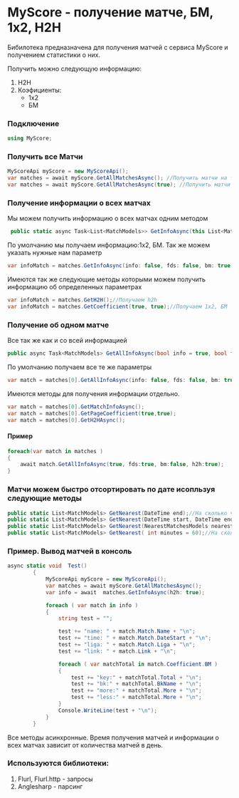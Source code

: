 # MyScore - получение матче, БМ, 1х2, H2H

Бибилотека предназначена для получения матчей с сервиса MyScore и получением статистики о них.

Получить можно следующую информацию:
1. H2H
2. Коэфициенты:
    - 1х2
    - БМ

### Подключение
```C#
using MyScore;
```

### Получить все Матчи
```C#
MyScoreApi myScore = new MyScoreApi();
var matches = await myScore.GetAllMatchesAsync(); //Получить матчи на текущий день
var matches = await myScore.GetAllMatchesAsync(true); //Получить матчи на следующий день
```

### Получение информации о всех матчах
Мы можем получить информацию о всех матчах одним методом
```C#
 public static async Task<List<MatchModels>> GetInfoAsync(this List<MatchModels> MatchesToday, bool info = true, bool fds = true, bool bm = true,bool h2h = false)
```

По умолчанию мы получаем информацию:1х2, БМ. Так же можем указать нужные нам параметр
```C#
var infoMatch = matches.GetInfoAsync(info: false, fds: false, bm: true, h2h: true);
```

Имеются так же следующие методы которыми можем получить информацию об определенных параметрах
```c#
var infoMatch = matches.GetH2H();//Получаем h2h
var infoMatch = matches.GetCoefficient(true, true);//Получаем 1x2, БМ
```

### Получение об одном матче
Все так же как и со всей информацией
```C#
public async Task<MatchModels> GetAllInfoAsync(bool info = true, bool fds = true, bool bm = true, bool h2h = false)
```

По умолчанию получаем все те же параметры
```C#
var match = matches[0].GetAllInfoAsync(info: false, fds: false, bm: true, h2h: true);
```

Имеются методы для получения информации отдельно.
```c#
var match = matches[0].GetMatchInfoAsync();
var match = matches[0].GetPageCoefficient(true,true);
var match = matches[0].GetH2HAsync();
```

#### Пример
```C#
foreach(var match in matches )
{
	await match.GetAllInfoAsync(true, fds:true, bm:false, h2h:true);
}
```

### Матчи можем быстро отсортировать по дате исопльзуя следующие методы
```C#
public static List<MatchModels> GetNearest(DateTime end);//На сколько часов вперед
public static List<MatchModels> GetNearest(DateTime start, DateTime end);//Со скольки и до
public static List<MatchModels> GetNearest(NearestMatchesModels nearestMatche);//Модель в которой указываем по желанию часы/минуты
public static List<MatchModels> GetNearest( int minutes = 60);//На сколько минут вперед
```

### Пример. Вывод матчей в консоль
```C#
async static void  Test()
        {
            MyScoreApi myScore = new MyScoreApi();
            var matches = await myScore.GetAllMatchesAsync();
            var info = await  matches.GetInfoAsync(h2h: true);

            foreach ( var match in info )
            {
                string test = "";

                test += "name: " + match.Match.Name + "\n";
                test += "time: " + match.Match.DateStart + "\n";
                test += "liga: " + match.Match.Liga + "\n";
                test += "link: " + match.Link + "\n";

                foreach ( var matchTotal in match.Coefficient.BM )
                {
                    test += "key:" + matchTotal.Total + "\n";
                    test += "bk:" + matchTotal.BkName + "\n";
                    test += "more:" + matchTotal.More + "\n";
                    test += "less:" + matchTotal.More + "\n";
                }
                Console.WriteLine(test + "\n");
            }
        }
```

Все методы асинхронные. Время получения матчей и информации о всех матчах зависит от количества матчей в день.

### Используются библиотеки:
1. Flurl, Flurl.http - запросы
2. Anglesharp - парсинг
